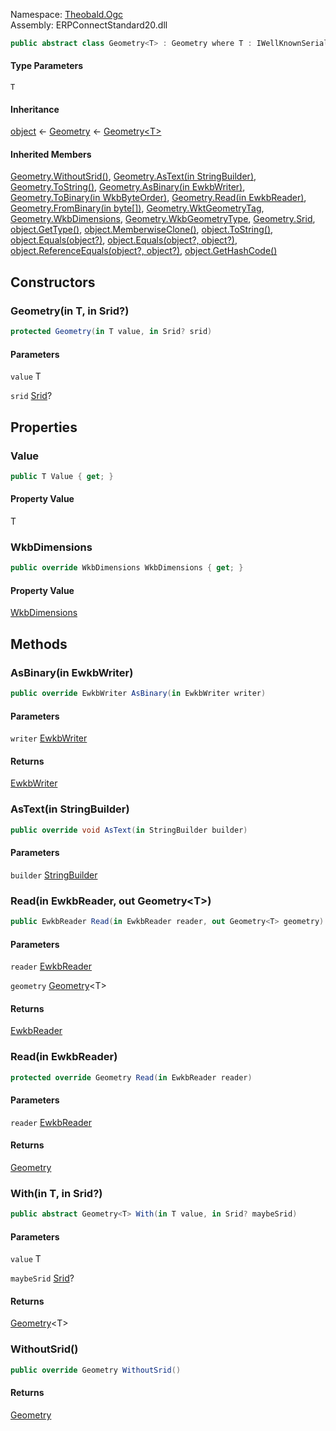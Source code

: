 
Namespace: [Theobald.Ogc](index.md)  
Assembly: ERPConnectStandard20.dll  

```csharp
public abstract class Geometry<T> : Geometry where T : IWellKnownSerializable<T>
```

#### Type Parameters

`T` 

#### Inheritance

[object](https://learn.microsoft.com/dotnet/api/system.object) ← 
[Geometry](Theobald.Ogc.Geometry.md) ← 
[Geometry<T\>](Theobald.Ogc.Geometry\-1.md)

#### Inherited Members

[Geometry.WithoutSrid\(\)](Theobald.Ogc.Geometry.md\#Theobald\_Ogc\_Geometry\_WithoutSrid), 
[Geometry.AsText\(in StringBuilder\)](Theobald.Ogc.Geometry.md\#Theobald\_Ogc\_Geometry\_AsText\_System\_Text\_StringBuilder\_\_), 
[Geometry.ToString\(\)](Theobald.Ogc.Geometry.md\#Theobald\_Ogc\_Geometry\_ToString), 
[Geometry.AsBinary\(in EwkbWriter\)](Theobald.Ogc.Geometry.md\#Theobald\_Ogc\_Geometry\_AsBinary\_Theobald\_Ogc\_EwkbWriter\_\_), 
[Geometry.ToBinary\(in WkbByteOrder\)](Theobald.Ogc.Geometry.md\#Theobald\_Ogc\_Geometry\_ToBinary\_Theobald\_Ogc\_WkbByteOrder\_\_), 
[Geometry.Read\(in EwkbReader\)](Theobald.Ogc.Geometry.md\#Theobald\_Ogc\_Geometry\_Read\_Theobald\_Ogc\_EwkbReader\_\_), 
[Geometry.FromBinary\(in byte\[\]\)](Theobald.Ogc.Geometry.md\#Theobald\_Ogc\_Geometry\_FromBinary\_System\_Byte\_\_\_\_), 
[Geometry.WktGeometryTag](Theobald.Ogc.Geometry.md\#Theobald\_Ogc\_Geometry\_WktGeometryTag), 
[Geometry.WkbDimensions](Theobald.Ogc.Geometry.md\#Theobald\_Ogc\_Geometry\_WkbDimensions), 
[Geometry.WkbGeometryType](Theobald.Ogc.Geometry.md\#Theobald\_Ogc\_Geometry\_WkbGeometryType), 
[Geometry.Srid](Theobald.Ogc.Geometry.md\#Theobald\_Ogc\_Geometry\_Srid), 
[object.GetType\(\)](https://learn.microsoft.com/dotnet/api/system.object.gettype), 
[object.MemberwiseClone\(\)](https://learn.microsoft.com/dotnet/api/system.object.memberwiseclone), 
[object.ToString\(\)](https://learn.microsoft.com/dotnet/api/system.object.tostring), 
[object.Equals\(object?\)](https://learn.microsoft.com/dotnet/api/system.object.equals\#system\-object\-equals\(system\-object\)), 
[object.Equals\(object?, object?\)](https://learn.microsoft.com/dotnet/api/system.object.equals\#system\-object\-equals\(system\-object\-system\-object\)), 
[object.ReferenceEquals\(object?, object?\)](https://learn.microsoft.com/dotnet/api/system.object.referenceequals), 
[object.GetHashCode\(\)](https://learn.microsoft.com/dotnet/api/system.object.gethashcode)

## Constructors

### <a id="Theobald_Ogc_Geometry_1__ctor__0__System_Nullable_Theobald_Ogc_Srid___"></a> Geometry\(in T, in Srid?\)

```csharp
protected Geometry(in T value, in Srid? srid)
```

#### Parameters

`value` T

`srid` [Srid](Theobald.Ogc.Srid.md)?

## Properties

### <a id="Theobald_Ogc_Geometry_1_Value"></a> Value

```csharp
public T Value { get; }
```

#### Property Value

 T

### <a id="Theobald_Ogc_Geometry_1_WkbDimensions"></a> WkbDimensions

```csharp
public override WkbDimensions WkbDimensions { get; }
```

#### Property Value

 [WkbDimensions](Theobald.Ogc.WkbDimensions.md)

## Methods

### <a id="Theobald_Ogc_Geometry_1_AsBinary_Theobald_Ogc_EwkbWriter__"></a> AsBinary\(in EwkbWriter\)

```csharp
public override EwkbWriter AsBinary(in EwkbWriter writer)
```

#### Parameters

`writer` [EwkbWriter](Theobald.Ogc.EwkbWriter.md)

#### Returns

 [EwkbWriter](Theobald.Ogc.EwkbWriter.md)

### <a id="Theobald_Ogc_Geometry_1_AsText_System_Text_StringBuilder__"></a> AsText\(in StringBuilder\)

```csharp
public override void AsText(in StringBuilder builder)
```

#### Parameters

`builder` [StringBuilder](https://learn.microsoft.com/dotnet/api/system.text.stringbuilder)

### <a id="Theobald_Ogc_Geometry_1_Read_Theobald_Ogc_EwkbReader__Theobald_Ogc_Geometry__0___"></a> Read\(in EwkbReader, out Geometry<T\>\)

```csharp
public EwkbReader Read(in EwkbReader reader, out Geometry<T> geometry)
```

#### Parameters

`reader` [EwkbReader](Theobald.Ogc.EwkbReader.md)

`geometry` [Geometry](Theobald.Ogc.Geometry\-1.md)<T\>

#### Returns

 [EwkbReader](Theobald.Ogc.EwkbReader.md)

### <a id="Theobald_Ogc_Geometry_1_Read_Theobald_Ogc_EwkbReader__"></a> Read\(in EwkbReader\)

```csharp
protected override Geometry Read(in EwkbReader reader)
```

#### Parameters

`reader` [EwkbReader](Theobald.Ogc.EwkbReader.md)

#### Returns

 [Geometry](Theobald.Ogc.Geometry.md)

### <a id="Theobald_Ogc_Geometry_1_With__0__System_Nullable_Theobald_Ogc_Srid___"></a> With\(in T, in Srid?\)

```csharp
public abstract Geometry<T> With(in T value, in Srid? maybeSrid)
```

#### Parameters

`value` T

`maybeSrid` [Srid](Theobald.Ogc.Srid.md)?

#### Returns

 [Geometry](Theobald.Ogc.Geometry\-1.md)<T\>

### <a id="Theobald_Ogc_Geometry_1_WithoutSrid"></a> WithoutSrid\(\)

```csharp
public override Geometry WithoutSrid()
```

#### Returns

 [Geometry](Theobald.Ogc.Geometry.md)

